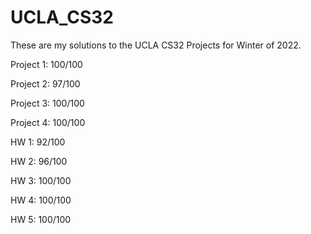 # UCLA_CS32
These are my solutions to the UCLA CS32 Projects for Winter of 2022.

  Project 1: 100/100 
 
  Project 2: 97/100 
 
  Project 3: 100/100 
 
  Project 4: 100/100 
 
  HW 1: 92/100
 
  HW 2: 96/100
  
  HW 3: 100/100
  
  HW 4: 100/100
  
  HW 5: 100/100

